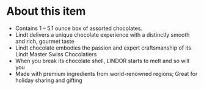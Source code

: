# **About this item**

- Contains 1 – 5.1 ounce box of assorted chocolates.
- Lindt delivers a unique chocolate experience with a distinctly smooth and rich, gourmet taste
- Lindt chocolate embodies the passion and expert craftsmanship of its Lindt Master Swiss Chocolatiers
- When you break its chocolate shell, LINDOR starts to melt and so will you
- Made with premium ingredients from world-renowned regions; Great for holiday sharing and gifting

